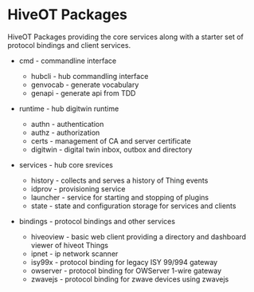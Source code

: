 # HiveOT Packages

HiveOT Packages providing the core services along with a starter set of protocol bindings and client services.

* cmd - commandline interface
    * hubcli - hub commandling interface
    * genvocab - generate vocabulary
    * genapi - generate api from TDD

* runtime - hub digitwin runtime
	* authn - authentication
	* authz - authorization
	* certs - management of CA and server certificate
	* digitwin - digital twin inbox, outbox and directory 
* services - hub core srevices
	* history - collects and serves a history of Thing events
	* idprov - provisioning service
	* launcher - service for starting and stopping of plugins
	* state - state and configuration storage for services and clients
* bindings - protocol bindings and other services
	* hiveoview - basic web client providing a directory and dashboard viewer of hiveot Things
	* ipnet - ip network scanner
	* isy99x - protocol binding for legacy ISY 99/994 gateway
	* owserver - protocol binding for OWServer 1-wire gateway
	* zwavejs - protocol binding for zwave devices using zwavejs
